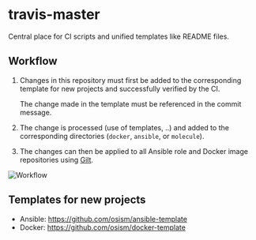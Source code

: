 # travis-master

Central place for CI scripts and unified templates like README
files.

## Workflow

1. Changes in this repository must first be added to the corresponding template 
   for new projects and successfully verified by the CI.

   The change made in the template must be referenced in the commit message.

2. The change is processed (use of templates, ..) and added to the corresponding
   directories (``docker``, ``ansible``, or ``molecule``).

3. The changes can then be applied to all Ansible role and Docker image repositories
   using [Gilt](https://github.com/metacloud/gilt).

![Workflow](https://raw.githubusercontent.com/osism/travis-master/master/images/workflow.png)

## Templates for new projects

* Ansible: https://github.com/osism/ansible-template
* Docker: https://github.com/osism/docker-template
